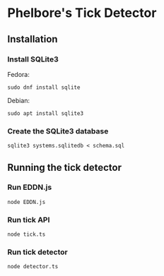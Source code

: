 # Phelbore's Tick Detector

## Installation

### Install SQLite3

Fedora:

```shell
sudo dnf install sqlite
```

Debian:

```shell
sudo apt install sqlite3
```

### Create the SQLite3 database

```shell
sqlite3 systems.sqlitedb < schema.sql
```

## Running the tick detector

### Run EDDN.js

```shell
node EDDN.js
```

### Run tick API

```shell
node tick.ts
```

### Run tick detector

```shell
node detector.ts
```
